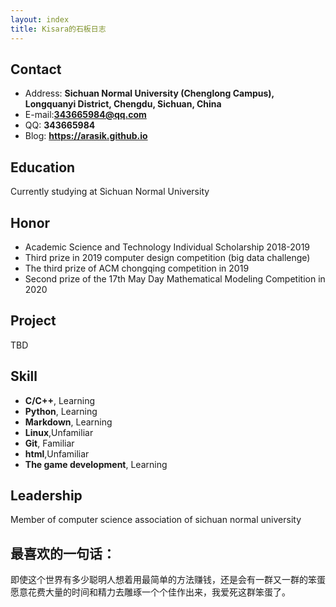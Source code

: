 ```yaml
---
layout: index
title: Kisara的石板日志
---
```

## Contact

- Address: **Sichuan Normal University (Chenglong Campus), Longquanyi District, Chengdu, Sichuan, China**
- E-mail:**343665984@qq.com**
- QQ: **343665984**
- Blog: **<https://arasik.github.io>**

## Education

Currently studying at Sichuan Normal University

## Honor

* Academic Science and Technology Individual Scholarship 2018-2019
* Third prize in 2019 computer design competition (big data challenge)
* The third prize of ACM chongqing competition in 2019
* Second prize of the 17th May Day Mathematical Modeling Competition in 2020

## Project

TBD

## Skill

- **C/C++**, Learning
- **Python**, Learning
- **Markdown**, Learning
- **Linux**,Unfamiliar
- **Git**, Familiar
- **html**,Unfamiliar
- **The game development**, Learning

## Leadership

Member of computer science association of sichuan normal university

## 最喜欢的一句话：

即使这个世界有多少聪明人想着用最简单的方法赚钱，还是会有一群又一群的笨蛋愿意花费大量的时间和精力去雕琢一个个佳作出来，我爱死这群笨蛋了。